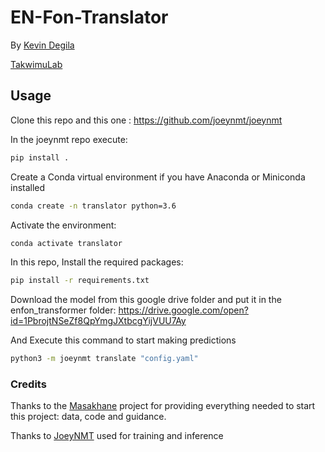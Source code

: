 # EN-Fon-Translator

By [Kevin Degila](https://www.kevindegila.com/)


[TakwimuLab](https://takwimulab.gitlab.io/)

## Usage

Clone this repo and this one : https://github.com/joeynmt/joeynmt

In the joeynmt repo execute:
```sh
pip install .
```

Create a Conda virtual environment if you have Anaconda or Miniconda installed
```sh
conda create -n translator python=3.6
```
Activate the environment:
```sh
conda activate translator
```
In this repo,
Install the required packages:
```sh
pip install -r requirements.txt
```
Download the model from this google drive folder and put it in the enfon_transformer folder:
https://drive.google.com/open?id=1PbrojtNSeZf8QpYmgJXtbcgYijVUU7Ay

And Execute this command to start making predictions
```sh
python3 -m joeynmt translate "config.yaml" 
```

### Credits

Thanks to the [Masakhane](https://github.com/masakhane-io/masakhane) project for providing everything needed to start this project: data, code and guidance.

Thanks to [JoeyNMT](https://github.com/joeynmt/joeynmt) used for training and inference
